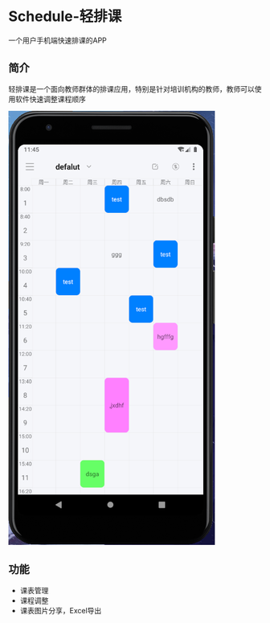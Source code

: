# Schedule-轻排课

一个用户手机端快速排课的APP

## 简介

轻排课是一个面向教师群体的排课应用，特别是针对培训机构的教师，教师可以使用软件快速调整课程顺序

![main](doc/img/main_activity.png)

## 功能

- 课表管理
- 课程调整
- 课表图片分享，Excel导出
